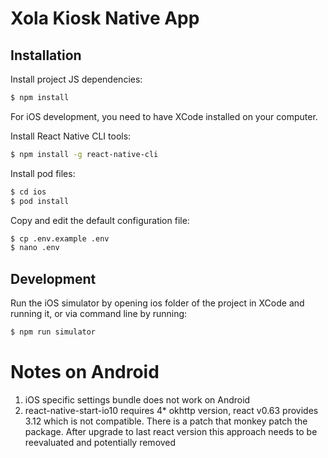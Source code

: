 # Xola Kiosk Native App

## Installation

Install project JS dependencies:

```bash
$ npm install
```

For iOS development, you need to have XCode installed on your computer.

Install React Native CLI tools:

```bash
$ npm install -g react-native-cli
```

Install pod files:

```bash
$ cd ios
$ pod install
```

Copy and edit the default configuration file:

```bash
$ cp .env.example .env
$ nano .env
```

## Development

Run the iOS simulator by opening ios folder of the project in XCode and running it, or via command line by running:

```bash
$ npm run simulator
```

# Notes on Android

1. iOS specific settings bundle does not work on Android
2. react-native-start-io10 requires 4* okhttp version, react v0.63 provides 3.12 which is not compatible. There is a patch that monkey patch the package. After upgrade to last react version this approach needs to be reevaluated and potentially removed
